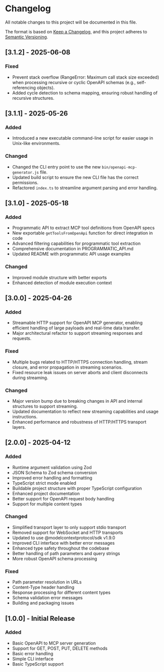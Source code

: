 # Changelog

All notable changes to this project will be documented in this file.

The format is based on [Keep a Changelog](https://keepachangelog.com/en/1.0.0/),
and this project adheres to [Semantic Versioning](https://semver.org/spec/v2.0.0.html).

## [3.1.2] - 2025-06-08

### Fixed
- Prevent stack overflow (RangeError: Maximum call stack size exceeded) when processing recursive or cyclic OpenAPI schemas (e.g., self-referencing objects).
- Added cycle detection to schema mapping, ensuring robust handling of recursive structures.

## [3.1.1] - 2025-05-26

### Added
- Introduced a new executable command-line script for easier usage in Unix-like environments.

### Changed
- Changed the CLI entry point to use the new `bin/openapi-mcp-generator.js` file.
- Updated build script to ensure the new CLI file has the correct permissions.
- Refactored `index.ts` to streamline argument parsing and error handling.


## [3.1.0] - 2025-05-18

### Added
- Programmatic API to extract MCP tool definitions from OpenAPI specs
- New exportable `getToolsFromOpenApi` function for direct integration in code
- Advanced filtering capabilities for programmatic tool extraction
- Comprehensive documentation in PROGRAMMATIC_API.md
- Updated README with programmatic API usage examples

### Changed
- Improved module structure with better exports
- Enhanced detection of module execution context

## [3.0.0] - 2025-04-26

### Added
- Streamable HTTP support for OpenAPI MCP generator, enabling efficient handling of large payloads and real-time data transfer.
- Major architectural refactor to support streaming responses and requests.

### Fixed
- Multiple bugs related to HTTP/HTTPS connection handling, stream closure, and error propagation in streaming scenarios.
- Fixed resource leak issues on server aborts and client disconnects during streaming.

### Changed
- Major version bump due to breaking changes in API and internal structures to support streaming.
- Updated documentation to reflect new streaming capabilities and usage instructions.
- Enhanced performance and robustness of HTTP/HTTPS transport layers.

## [2.0.0] - 2025-04-12

### Added
- Runtime argument validation using Zod
- JSON Schema to Zod schema conversion
- Improved error handling and formatting
- TypeScript strict mode enabled
- Buildable project structure with proper TypeScript configuration
- Enhanced project documentation
- Better support for OpenAPI request body handling
- Support for multiple content types

### Changed
- Simplified transport layer to only support stdio transport
- Removed support for WebSocket and HTTP transports
- Updated to use @modelcontextprotocol/sdk v1.9.0
- Improved CLI interface with better error messages
- Enhanced type safety throughout the codebase
- Better handling of path parameters and query strings
- More robust OpenAPI schema processing

### Fixed
- Path parameter resolution in URLs
- Content-Type header handling
- Response processing for different content types
- Schema validation error messages
- Building and packaging issues

## [1.0.0] - Initial Release

### Added
- Basic OpenAPI to MCP server generation
- Support for GET, POST, PUT, DELETE methods
- Basic error handling
- Simple CLI interface
- Basic TypeScript support
